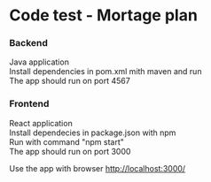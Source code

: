 # Code test - Mortage plan

### Backend
Java application  
Install dependencies in pom.xml mith maven and run  
The app should run on port 4567  

### Frontend
React application  
Install dependecies in package.json with npm  
Run with command "npm start"  
The app should run on port 3000

Use the app with browser [http://localhost:3000/](http://localhost:3000/)



